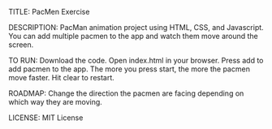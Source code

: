 TITLE: PacMen Exercise

DESCRIPTION:
PacMan animation project using HTML, CSS, and Javascript.  You can add multiple pacmen to the app and watch them move around the screen.

TO RUN:
Download the code.  Open index.html in your browser. Press add to add pacmen to the app. The more you press start, the more the pacmen move faster.  Hit clear to restart.

ROADMAP: 
Change the direction the pacmen are facing depending on which way they are moving.

LICENSE: MIT License


